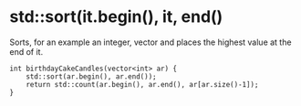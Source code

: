 # std::sort(it.begin(), it, end()
Sorts, for an example an integer, vector and places the highest value at the end of it.

```
int birthdayCakeCandles(vector<int> ar) {
    std::sort(ar.begin(), ar.end());
    return std::count(ar.begin(), ar.end(), ar[ar.size()-1]);
}
```
